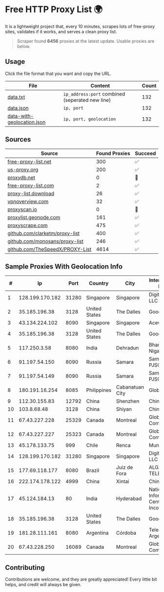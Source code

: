 
# Free HTTP Proxy List 🌍

It is a lightweight project that, every 10 minutes, scrapes lots of free-proxy sites, validates if it works, and serves a clean proxy list.


> Scraper found **6456** proxies at the latest update. Usable proxies are below.

## Usage

Click the file format that you want and copy the URL.


|File|Content|Count|
|----|-------|-----|
|[data.txt](https://raw.githubusercontent.com/themiralay/Proxy-List-World/master/data.txt)|`ip_address:port` combined (seperated new line)|132|
|[data.json](https://raw.githubusercontent.com/themiralay/Proxy-List-World/master/data.json)|`ip, port`|132|
|[data-with-geolocation.json](https://raw.githubusercontent.com/themiralay/Proxy-List-World/master/data-with-geolocation.json)|`ip, port, geolocation`|132|

## Sources

|Source|Found Proxies|Succeed|
|------|-------------|-------|
|[free-proxy-list.net](https://free-proxy-list.net)|300|✅|
|[us-proxy.org](https://www.us-proxy.org)|200|✅|
|[proxydb.net](http://proxydb.net)|0|🚫|
|[free-proxy-list.com](https://free-proxy-list.com/?page=&port=&type%5B%5D=http&type%5B%5D=https&up_time=0&search=Search)|2|✅|
|[proxy-list.download](https://www.proxy-list.download/HTTP)|26|✅|
|[vpnoverview.com](https://vpnoverview.com/privacy/anonymous-browsing/free-proxy-servers)|32|✅|
|[proxyscan.io](https://www.proxyscan.io)|0|🚫|
|[proxylist.geonode.com](https://proxylist.geonode.com/api/proxy-list?limit=300&page=1&sort_by=lastChecked&sort_type=desc&protocols=http,https)|161|✅|
|[proxyscrape.com](https://api.proxyscrape.com/v2/?request=displayproxies&protocol=http&timeout=10000&country=all&ssl=all&anonymity=all)|475|✅|
|[github.com/clarketm/proxy-list](https://raw.githubusercontent.com/clarketm/proxy-list/master/proxy-list-raw.txt)|400|✅|
|[github.com/monosans/proxy-list](https://raw.githubusercontent.com/monosans/proxy-list/main/proxies/http.txt)|246|✅|
|[github.com/TheSpeedX/PROXY-List](https://raw.githubusercontent.com/TheSpeedX/PROXY-List/master/http.txt)|4614|✅|


## Sample Proxies With Geolocation Info

|#|Ip|Port|Country|City|Internet Service Provider|
|-|--|----|-------|----|-------------------------|
|1|128.199.170.182|31280|Singapore|Singapore|DigitalOcean, LLC|
|2|35.185.196.38|3128|United States|The Dalles|Google LLC|
|3|43.134.224.102|8090|Singapore|Singapore|Aceville Pte.ltd|
|4|35.185.196.38|3128|United States|The Dalles|Google LLC|
|5|117.250.3.58|8080|India|Dehradun|Bharat Sanchar Nigam Ltd|
|6|91.197.54.150|8090|Russia|Samara|SamaraEnergo PJSC|
|7|91.197.54.149|8090|Russia|Samara|SamaraEnergo PJSC|
|8|180.191.16.254|8085|Philippines|Cabanatuan City|Globe Telecom|
|9|112.30.155.83|12792|China|Shenzhen|China Mobile|
|10|103.8.68.48|3128|China|Shiyan|China Telecom|
|11|67.43.227.228|25329|Canada|Montreal|GloboTech Communications|
|12|67.43.227.227|25323|Canada|Montreal|GloboTech Communications|
|13|45.178.133.75|999|Chile|Renca|Mundonet S.p.A|
|14|128.199.170.182|31280|Singapore|Singapore|DigitalOcean, LLC|
|15|177.69.118.177|8080|Brazil|Juiz de Fora|ALGAR TELECOM S/A|
|16|222.174.178.122|4999|China|Xintai|Chinanet|
|17|45.124.184.13|80|India|Hyderabad|National Informatics Centre Services Incorporated|
|18|35.185.196.38|3128|United States|The Dalles|Google LLC|
|19|181.28.111.161|8080|Argentina|Córdoba|Telecom Argentina S.A|
|20|67.43.228.250|16089|Canada|Montreal|GloboTech Communications|



## Contributing

Contributions are welcome, and they are greatly appreciated! Every
little bit helps, and credit will always be given.

